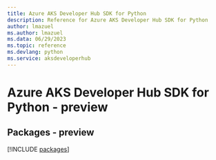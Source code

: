 ```yaml
---
title: Azure AKS Developer Hub SDK for Python
description: Reference for Azure AKS Developer Hub SDK for Python
author: lmazuel
ms.author: lmazuel
ms.data: 06/29/2023
ms.topic: reference
ms.devlang: python
ms.service: aksdeveloperhub
---
```

# Azure AKS Developer Hub SDK for Python - preview
## Packages - preview
[!INCLUDE [packages](aks-developer-hub-index.md)]